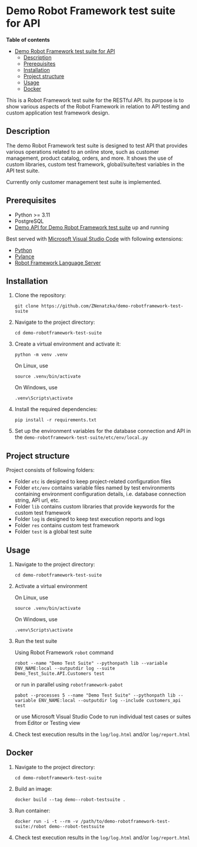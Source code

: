 # Demo Robot Framework test suite for API

**Table of contents**
- [Demo Robot Framework test suite for API](#demo-robot-framework-test-suite-for-api)
  - [Description](#description)
  - [Prerequisites](#prerequisites)
  - [Installation](#installation)
  - [Project structure](#project-structure)
  - [Usage](#usage)
  - [Docker](#docker)



This is a Robot Framework test suite for the RESTful API. Its purpose is to show various aspects of the Robot Framework in relation to API testimg and custom application test framework design.

## Description

The demo Robot Framework test suite is designed to test API that provides various operations related to an online store, such as customer management, product catalog, orders, and more. It shows the use of custom libraries, custom test framework, global/suite/test variables in the API test suite.

Currently only customer management test suite is implemented.

## Prerequisites

- Python >= 3.11
- PostgreSQL
- [Demo API for Demo Robot Framework test suite](https://github.com/ZNenatzka/demo-fastapi-for-robotframework-test-suite) up and running

Best served with [Microsoft Visual Studio Code](https://code.visualstudio.com/) with following extensions:

- [Python](https://marketplace.visualstudio.com/items?itemName=ms-python.python)
- [Pylance](https://marketplace.visualstudio.com/items?itemName=ms-python.vscode-pylance)
- [Robot Framework Language Server](https://marketplace.visualstudio.com/items?itemName=robocorp.robotframework-lsp)

## Installation

1. Clone the repository:

    `git clone https://github.com/ZNenatzka/demo-robotframework-test-suite`

2. Navigate to the project directory:

    `cd demo-robotframework-test-suite`

3. Create a virtual environment and activate it:

    `python -m venv .venv`

    On Linux, use

    `source .venv/bin/activate`

    On Windows, use

    `.venv\Scripts\activate`

4. Install the required dependencies:

    `pip install -r requirements.txt`

5. Set up the environment variables for the database connection and API in the `demo-robotframework-test-suite/etc/env/local.py`

## Project structure

Project consists of following folders:

- Folder `etc` is designed to keep project-related configuration files
- Folder `etc/env` contains variable files named by test environments containing environment configuration details, i.e. database connection string, API url, etc.
- Folder `lib` contains custom libraries that provide keywords for the custom test framework
- Folder `log` is designed to keep test execution reports and logs
- Folder `res` contains custom test framework
- Folder `test` is a global test suite

## Usage

1. Navigate to the project directory:

    `cd demo-robotframework-test-suite`

2. Activate a virtual environment

    On Linux, use

    `source .venv/bin/activate`

    On Windows, use

    `.venv\Scripts\activate`

3. Run the test suite

    Using Robot Framework `robot` command

    `robot --name "Demo Test Suite" --pythonpath lib --variable ENV_NAME:local --outputdir log --suite Demo_Test_Suite.API.Customers test`

    or run in parallel using `robotframework-pabot`

    `pabot --processes 5 --name "Demo Test Suite" --pythonpath lib --variable ENV_NAME:local --outputdir log --include customers_api test`

    or use Microsoft Visual Studio Code to run individual test cases or suites from Editor or Testing view

4. Check test execution results in the `log/log.html` and/or `log/report.html`

## Docker

1. Navigate to the project directory:

    `cd demo-robotframework-test-suite`

2. Build an image:

    `docker build --tag demo--robot-testsuite .`

3. Run container:

    `docker run -i -t --rm -v /path/to/demo-robotframework-test-suite:/robot demo--robot-testsuite`

4. Check test execution results in the `log/log.html` and/or `log/report.html`
